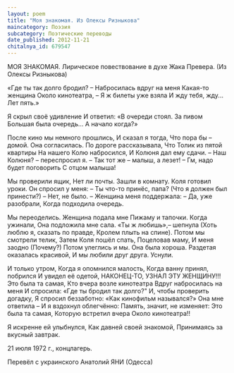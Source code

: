 ```yaml
---
layout: poem
title: "Моя знакомая. Из Олексы Ризныкова"
maincategory: Поэзия
subcategory: Поэтические переводы
date_published: 2012-11-21
chitalnya_id: 679547
---
```




МОЯ ЗНАКОМАЯ. 
Лирическое повествование
в духе Жака Превера.
(Из Олексы Ризныкова)

«Где ты так долго бродил? – 
Набросилась вдруг на меня
Какая-то женщина
Около кинотеатра, – 
Я ж билеты уже взяла
И жду тебя, жду...
Лет пять.»

Я скрыл своё удивление
И ответил:
«В очереди стоял.
За пивом
Большая была очередь...
А начало когда?»

После кино мы немного прошлись,
И сказал я тогда,
Что пора бы – домой.
Она согласилась.
По дороге рассказывала,
Что Толик из пятой квартиры
На нашего Колю набросился, 
И Колюня дал ему сдачи.
– Наш Колюня? – переспросил я.
– Так тот же – малыш, а лезет!
– Гм, надо будет поговорить
С отцом малыша!

Мы проверили ящик,
Нет ли почты.
Зашли в комнату.
Коля готовил уроки.
Он спросил у меня:
– Ты что-то принёс, папа?
(Что я должен был принести?)
– Нет, не было. – 
Женщина меня поддержала:
– Да, уже разобрали,
Когда подходила очередь.
 
Мы переоделись.
Женщина подала мне 
Пижаму и тапочки.
Когда ужинали,
Она подложила мне сала.
«Ты ж любишь»,– шепнула
(Хоть люблю я, сказать по правде,
Кролем плыть на спине).
Потом мы смотрели телик,
Затем Коля пошёл спать,
Поцеловав  маму,
И меня заодно (Почему?)
Потом улеглись и мы.
Она была хороша.
Раздетая оказалась красивой,
И мы любили друг друга.
Уснули.

И только утром,
Когда я опомнился малость,
Когда ванну принял, побрился
И увидел её одетой,
НАКОНЕЦ-ТО, УЗНАЛ
ЭТУ ЖЕНЩИНУ!!!
Это была та самая,
Кто вчера возле кинотеатра
Вдруг набросилась на меня 
И спросила:
«Где ты бродил так долго?"
И, чтобы проверить догадку,
Я спросил беззаботно:
«Как кинофильм назывался?»
Она мне ответила – 
И я вздохнул облегчённо:
Память, значит, не изменяет:
Это была та самая,
Которую встретил вчера
Около кинотеатра!!

Я искренне ей улыбнулся,
Как давней своей знакомой,
Принимаясь за вкусный завтрак.

21 июля 1972 г., концлагерь.

Перевёл с украинского Анатолий ЯНИ (Одесса)






